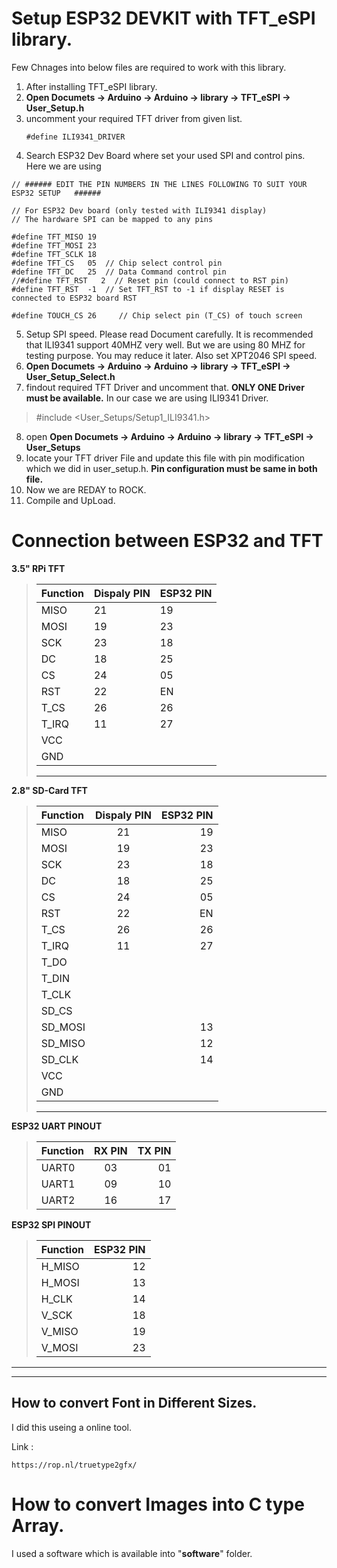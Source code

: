
# **Setup ESP32 DEVKIT with TFT_eSPI library.**

Few Chnages into below files are required to work with this library.

1. After installing TFT_eSPI library.
2. **Open Documets -> Arduino -> Arduino -> library -> TFT_eSPI -> User_Setup.h**
3. uncomment your required TFT driver from given list.
   ```
   #define ILI9341_DRIVER 
   ```
4. Search ESP32 Dev Board where set your used SPI and control pins. Here we are using

```
// ###### EDIT THE PIN NUMBERS IN THE LINES FOLLOWING TO SUIT YOUR ESP32 SETUP   ######

// For ESP32 Dev board (only tested with ILI9341 display)
// The hardware SPI can be mapped to any pins

#define TFT_MISO 19
#define TFT_MOSI 23
#define TFT_SCLK 18
#define TFT_CS   05  // Chip select control pin
#define TFT_DC   25  // Data Command control pin
//#define TFT_RST   2  // Reset pin (could connect to RST pin)
#define TFT_RST  -1  // Set TFT_RST to -1 if display RESET is connected to ESP32 board RST

#define TOUCH_CS 26     // Chip select pin (T_CS) of touch screen
```
5. Setup SPI speed. Please read Document carefully. It is recommended that ILI9341 support 40MHZ very well. But we are using 80 MHZ for testing purpose. You may reduce it later. Also set XPT2046 SPI speed.
6. **Open Documets -> Arduino -> Arduino -> library -> TFT_eSPI -> User_Setup_Select.h**
7. findout required TFT Driver and uncomment that. **ONLY ONE Driver must be available.**
In our case we are using ILI9341 Driver.
> #include <User_Setups/Setup1_ILI9341.h>

8. open **Open Documets -> Arduino -> Arduino -> library -> TFT_eSPI -> User_Setups** 
9. locate your TFT driver File and update this file with pin modification which we did in user_setup.h. **Pin configuration must be same in both file.**
10. Now we are REDAY to ROCK.
11. Compile and UpLoad. 


# Connection between ESP32 and TFT

 **3.5" RPi TFT**

> | Function  |   Dispaly PIN   | ESP32 PIN   
> |-----------|-----------------|-------------
> | MISO      |  21    |    19   |
> | MOSI      |  19    |    23   |
> | SCK       |  23    |    18   |
> | DC        |  18    |    25   |
> | CS        |  24    |    05   |
> | RST       |  22    |    EN   |
> | T_CS      |  26    |    26   |
> | T_IRQ     |  11    |    27   |
> | VCC       |        |         |
> | GND       |        |         |
> -----------------------------------------------

**2.8" SD-Card TFT**

> | Function  |   Dispaly PIN   | ESP32 PIN     |  
> |:---       |:---------------:|           ---:|
> | MISO      |  21             |    19         |
> | MOSI      |  19             |    23         |
> | SCK       |  23             |    18         |
> | DC        |  18             |    25         |
> | CS        |  24             |    05         |
> | RST       |  22             |    EN         |
> | T_CS      |  26             |    26         |
> | T_IRQ     |  11             |    27         |
> | T_DO      |                 |               |
> | T_DIN     |                 |               |
> | T_CLK     |                 |               |
> | SD_CS     |                 |               |
> | SD_MOSI   |                 |   13          |
> | SD_MISO   |                 |   12          |
> | SD_CLK    |                 |   14          |
> | VCC       |                 |               |
> | GND       |                 |               |
> -----------------------------------------------



**ESP32 UART PINOUT**

> | Function  |   RX PIN   | TX PIN  | 
> |:---       |:----------:|     ---:| 
> | UART0     |  03        |    01   |
> | UART1     |  09        |    10   |
> | UART2     |  16        |    17   |


**ESP32 SPI PINOUT**

> | Function    |  ESP32 PIN     |  
> |:---         |            ---:|
> | H_MISO      | 12             |
> | H_MOSI      | 13             |
> | H_CLK       | 14             |
> | V_SCK       | 18             |
> | V_MISO      | 19             |
> | V_MOSI      | 23             |



--------------------

----------------




## How to convert Font in Different Sizes.
 I did this useing a online tool.
 
 Link :

    https://rop.nl/truetype2gfx/


# How to convert Images into C type Array.
I used a software which is available into "**software**" folder.